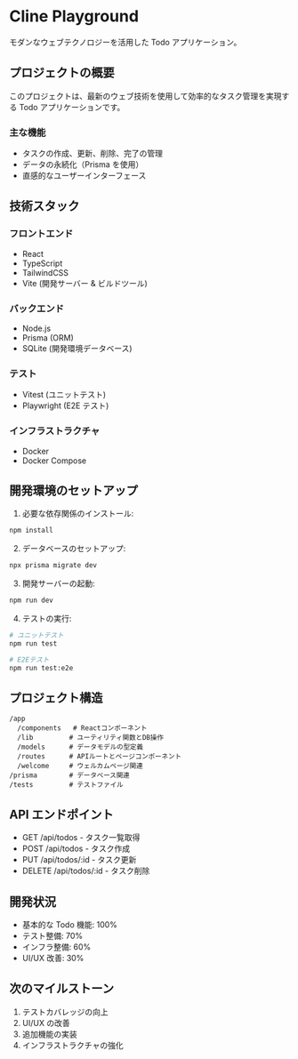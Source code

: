 # Cline Playground

モダンなウェブテクノロジーを活用した Todo アプリケーション。

## プロジェクトの概要

このプロジェクトは、最新のウェブ技術を使用して効率的なタスク管理を実現する Todo アプリケーションです。

### 主な機能

- タスクの作成、更新、削除、完了の管理
- データの永続化（Prisma を使用）
- 直感的なユーザーインターフェース

## 技術スタック

### フロントエンド

- React
- TypeScript
- TailwindCSS
- Vite (開発サーバー & ビルドツール)

### バックエンド

- Node.js
- Prisma (ORM)
- SQLite (開発環境データベース)

### テスト

- Vitest (ユニットテスト)
- Playwright (E2E テスト)

### インフラストラクチャ

- Docker
- Docker Compose

## 開発環境のセットアップ

1. 必要な依存関係のインストール:

```bash
npm install
```

2. データベースのセットアップ:

```bash
npx prisma migrate dev
```

3. 開発サーバーの起動:

```bash
npm run dev
```

4. テストの実行:

```bash
# ユニットテスト
npm run test

# E2Eテスト
npm run test:e2e
```

## プロジェクト構造

```
/app
  /components   # Reactコンポーネント
  /lib         # ユーティリティ関数とDB操作
  /models      # データモデルの型定義
  /routes      # APIルートとページコンポーネント
  /welcome     # ウェルカムページ関連
/prisma        # データベース関連
/tests         # テストファイル
```

## API エンドポイント

- GET /api/todos - タスク一覧取得
- POST /api/todos - タスク作成
- PUT /api/todos/:id - タスク更新
- DELETE /api/todos/:id - タスク削除

## 開発状況

- 基本的な Todo 機能: 100%
- テスト整備: 70%
- インフラ整備: 60%
- UI/UX 改善: 30%

## 次のマイルストーン

1. テストカバレッジの向上
2. UI/UX の改善
3. 追加機能の実装
4. インフラストラクチャの強化

